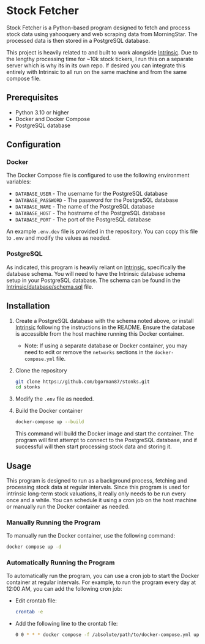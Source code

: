 # Stock Fetcher

Stock Fetcher is a Python-based program designed to fetch and process stock data using yahooquery and web scraping data from MorningStar. The processed data is then stored in a PostgreSQL database.

This project is heavily related to and built to work alongside [Intrinsic](https://github.com/bgorman87/intrinsic). Due to the lengthy processing time for ~10k stock tickers, I run this on a separate server which is why its in its own repo. If desired you can integrate this entirely with Intrinsic to all run on the same machine and from the same compose file.

## Prerequisites
- Python 3.10 or higher
- Docker and Docker Compose
- PostgreSQL database

## Configuration

### Docker
The Docker Compose file is configured to use the following environment variables:
- `DATABASE_USER` - The username for the PostgreSQL database
- `DATABASE_PASSWORD` - The password for the PostgreSQL database
- `DATABASE_NAME` - The name of the PostgreSQL database
- `DATABASE_HOST` - The hostname of the PostgreSQL database
- `DATABASE_PORT` - The port of the PostgreSQL database

An example `.env.dev` file is provided in the repository. You can copy this file to `.env` and modify the values as needed.

### PostgreSQL
As indicated, this program is heavily reliant on [Intrinsic](https://github.com/bgorman87/intrinsic), specifically the database schema. You will need to have the Intrinsic database schema setup in your PostgreSQL database. The schema can be found in the [Intrinsic/database/schema.sql](https://github.com/bgorman87/Intrinsic/blob/master/database/schema.sql) file.


## Installation
1. Create a PostgreSQL database with the schema noted above, or install [Intrinsic](https://github.com/bgorman87/intrinsic) following the instructions in the README. Ensure the database is accessible from the host machine running this Docker container.
    - Note: If using a separate database or Docker container, you may need to edit or remove the `networks` sections in the `docker-compose.yml` file.
2. Clone the repository

    ```bash
    git clone https://github.com/bgorman87/stonks.git
    cd stonks
    ```
3. Modify the `.env` file as needed.
4. Build the Docker container

    ```bash
    docker-compose up --build
    ```
    This command will build the Docker image and start the container. The program will first attempt to connect to the PostgreSQL database, and if successful will then start processing stock data and storing it.

## Usage

This program is designed to run as a background process, fetching and processing stock data at regular intervals. Since this program is used for intrinsic long-term stock valuations, it really only needs to be run every once and a while. You can schedule it using a cron job on the host machine or manually run the Docker container as needed.

### Manually Running the Program

To manually run the Docker container, use the following command:

```bash
docker compose up -d
```

### Automatically Running the Program 

To automatically run the program, you can use a cron job to start the Docker container at regular intervals. For example, to run the program every day at 12:00 AM, you can add the following cron job:

- Edit crontab file:
    ```bash
    crontab -e
    ```
- Add the following line to the crontab file:
    ```bash
    0 0 * * * docker compose -f /absolute/path/to/docker-compose.yml up
    ```